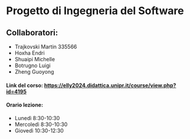 # Progetto di Ingegneria del Software

## Collaboratori:

* Trajkovski Martin 335566
* Hoxha Endri
* Shuaipi Michelle
* Botrugno Luigi
* Zheng Guoyong

#### Link del corso: https://elly2024.didattica.unipr.it/course/view.php?id=4195

#### Orario lezione:
* Lunedì 8:30-10:30
* Mercoledì 8:30-10:30
* Giovedì 10:30-12:30
